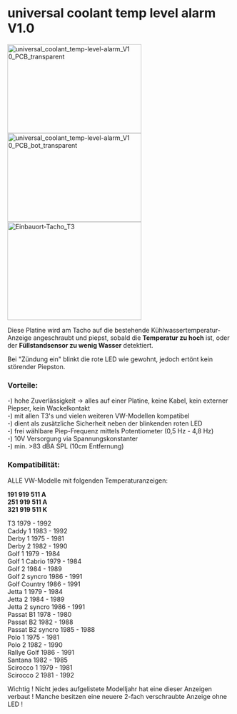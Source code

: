 # universal coolant temp level alarm V1.0

<img width="300" height="199" alt="universal_coolant_temp-level-alarm_V1 0_PCB_transparent" src="https://github.com/user-attachments/assets/d708d577-253d-436f-bdd1-1b101441ebc7" />
<img width="300" height="199" alt="universal_coolant_temp-level-alarm_V1 0_PCB_bot_transparent" src="https://github.com/user-attachments/assets/658f95db-acf7-4bce-a794-9d8946cb4a05" />
<img width="300" height="220" alt="Einbauort-Tacho_T3" src="https://github.com/user-attachments/assets/8dbceeb7-8955-472c-a38b-0bedd4804ffb" />

Diese Platine wird am Tacho auf die bestehende Kühlwassertemperatur-Anzeige angeschraubt und piepst, sobald die **Temperatur zu hoch** ist, oder der **Füllstandsensor zu wenig Wasser** detektiert.

Bei "Zündung ein" blinkt die rote LED wie gewohnt, jedoch ertönt kein störender Piepston.

### Vorteile:

-) hohe Zuverlässigkeit -> alles auf einer Platine, keine Kabel, kein externer Piepser, kein Wackelkontakt  
-) mit allen T3's und vielen weiteren VW-Modellen kompatibel  
-) dient als zusätzliche Sicherheit neben der blinkenden roten LED  
-) frei wählbare Piep-Frequenz mittels Potentiometer (0,5 Hz - 4,8 Hz)  
-) 10V Versorgung via Spannungskonstanter  
-) min. >83 dBA SPL (10cm Entfernung)  

### Kompatibilität:
ALLE VW-Modelle mit folgenden Temperaturanzeigen:

**191 919 511 A**  
**251 919 511 A**  
**321 919 511 K**  

T3 1979 - 1992  
Caddy 1 1983 - 1992  
Derby 1 1975 - 1981  
Derby 2 1982 - 1990  
Golf 1 1979 - 1984  
Golf 1 Cabrio 1979 - 1984  
Golf 2 1984 - 1989  
Golf 2 syncro 1986 - 1991  
Golf Country 1986 - 1991  
Jetta 1 1979 - 1984  
Jetta 2 1984 - 1989  
Jetta 2 syncro 1986 - 1991  
Passat B1 1978 - 1980  
Passat B2 1982 - 1988  
Passat B2 syncro 1985 - 1988  
Polo 1 1975 - 1981  
Polo 2 1982 - 1990  
Rallye Golf 1986 - 1991  
Santana 1982 - 1985  
Scirocco 1 1979 - 1981  
Scirocco 2 1981 - 1992  

Wichtig ! Nicht jedes aufgelistete Modelljahr hat eine dieser Anzeigen verbaut ! Manche besitzen eine neuere 2-fach verschraubte Anzeige ohne LED !
